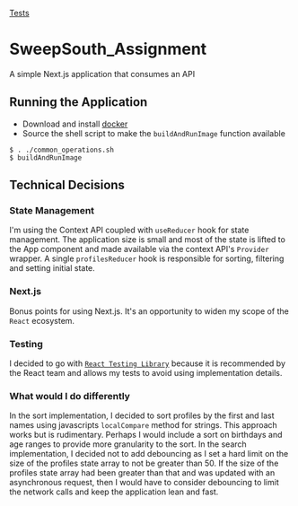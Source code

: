 [Tests](https://github.com/JayKay24/SweepSouth_Assignment/actions/workflows/tests-sweepsouth.yaml/badge.svg)

# SweepSouth_Assignment

A simple Next.js application that consumes an API

## Running the Application

- Download and install [docker](https://www.docker.com/)
- Source the shell script to make the `buildAndRunImage` function available

```
$ . ./common_operations.sh
$ buildAndRunImage
```

## Technical Decisions

### State Management

I'm using the Context API coupled with `useReducer` hook for state management. The application size is small and most of the state is lifted to the App component and made available via the context API's `Provider` wrapper. A single `profilesReducer` hook is responsible for sorting, filtering and setting initial state.

### Next.js

Bonus points for using Next.js. It's an opportunity to widen my scope of the `React` ecosystem.

### Testing

I decided to go with [`React Testing Library`](https://testing-library.com/docs/) because it is recommended by the React team and allows my tests to avoid using implementation details.

### What would I do differently

In the sort implementation, I decided to sort profiles by the first and last names using javascripts `localCompare` method for strings. This approach works but is rudimentary. Perhaps I would include a sort on birthdays and age ranges to provide more granularity to the sort.
In the search implementation, I decided not to add debouncing as I set a hard limit on the size of the profiles state array to not be greater than 50. If the size of the profiles state array had been greater than that and was updated with an asynchronous request, then I would have to consider debouncing to limit the network calls and keep the application lean and fast.
